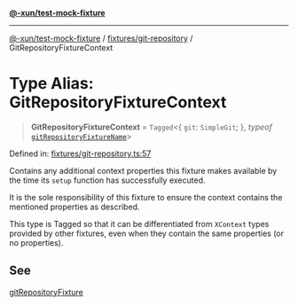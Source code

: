 [**@-xun/test-mock-fixture**](../../../README.md)

***

[@-xun/test-mock-fixture](../../../README.md) / [fixtures/git-repository](../README.md) / GitRepositoryFixtureContext

# Type Alias: GitRepositoryFixtureContext

> **GitRepositoryFixtureContext** = `Tagged`\<\{ `git`: `SimpleGit`; \}, *typeof* [`gitRepositoryFixtureName`](../variables/gitRepositoryFixtureName.md)\>

Defined in: [fixtures/git-repository.ts:57](https://github.com/Xunnamius/test-utils/blob/f98e631c6c1119fbde0ae47dd357cfe62eae579b/packages/test-mock-fixture/src/fixtures/git-repository.ts#L57)

Contains any additional context properties this fixture makes available by
the time its `setup` function has successfully executed.

It is the sole responsibility of this fixture to ensure the context contains
the mentioned properties as described.

This type is Tagged so that it can be differentiated from `XContext`
types provided by other fixtures, even when they contain the same properties
(or no properties).

## See

[gitRepositoryFixture](../functions/gitRepositoryFixture.md)
